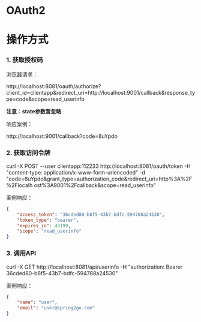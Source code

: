 # OAuth2
# 操作方式

### 1. 获取授权码

浏览器请求：

http://localhost:8081/oauth/authorize?client_id=clientapp&redirect_uri=http://localhost:9001/callback&response_type=code&scope=read_userinfo

**注意：state参数暂忽略**

响应案例：

http://localhost:9001/callback?code=8uYpdo

### 2. 获取访问令牌

curl -X POST --user clientapp:112233 http://localhost:8081/oauth/token -H
"content-type: application/x-www-form-urlencoded" -d
"code=8uYpdo&grant_type=authorization_code&redirect_uri=http%3A%2F%2Flocalh
ost%3A9001%2Fcallback&scope=read_userinfo"

案例响应：

```json
{
    "access_token": "36cded80-b6f5-43b7-bdfc-594788a24530",
    "token_type": "bearer",
    "expires_in": 43199,
    "scope": "read_userinfo"
}
```


### 3. 调用API

curl -X GET http://localhost:8081/api/userinfo -H "authorization: Bearer 36cded80-b6f5-43b7-bdfc-594788a24530"

案例响应：

```json
{
    "name": "user",
    "email": "user@spring2go.com"
}
```
